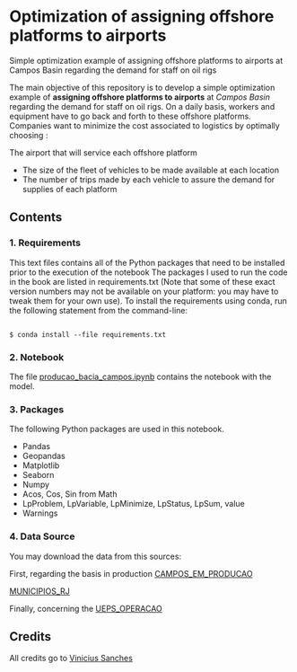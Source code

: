 # Optimization of assigning offshore platforms to airports

Simple optimization example of assigning offshore platforms to airports at Campos Basin regarding the demand for staff on oil rigs


The main objective of this repository is to develop a simple optimization example of **assigning offshore platforms to airports** at  *Campos Basin* regarding the demand for staff on oil rigs. On a daily basis, workers and equipment have to go back and forth to these offshore platforms. Companies want to minimize the cost associated to logistics by optimally choosing :

The airport that will service each offshore platform
- The size of the fleet of vehicles to be made available at each location
- The number of trips made by each vehicle to assure the demand for supplies of each platform



## Contents




### 1. Requirements
This text files contains all of the Python packages that need to be installed prior to the execution of the notebook
The packages I used to run the code in the book are listed in requirements.txt (Note that some of these exact version numbers may not be available on your platform: you may have to tweak them for your own use). To install the requirements using conda, run the following statement from the command-line:
```
 
$ conda install --file requirements.txt

```

### 2. Notebook

The file [producao_bacia_campos.ipynb](https://github.com/piagaarcia/otimizacao-petroleo-offshore/blob/main/producao_bacia_campos.ipynb) contains the notebook with the model.

### 3. Packages


The following Python packages are used in this notebook.

- Pandas
- Geopandas
- Matplotlib
- Seaborn
- Numpy
- Acos, Cos, Sin from Math
- LpProblem, LpVariable, LpMinimize, LpStatus, LpSum, value
- Warnings

### 4. Data Source

You may download the data from this sources:

First, regarding the basis in production [CAMPOS_EM_PRODUCAO](http://hmlapp5.anp.gov.br/geoserver/oracleworskspace/ows?service=WFS&version=1.0.0&request=GetFeature&typeName=oracleworskspace:CAMPOS_PRODUCAO_SIRGAS&outputFormat=JSON)

[MUNICIPIOS_RJ](https://geoftp.ibge.gov.br/organizacao_do_territorio/malhas_territoriais/malhas_municipais/municipio_2019/UFs/RJ/rj_municipios.zip)

Finally, concerning the [UEPS_OPERACAO](https://www.gov.br/anp/pt-br/centrais-de-conteudo/dados-abertos/arquivos/lpo/dados-abertos-ueps-operacao-1.csv)




## Credits

All credits go to [Vinicius Sanches](https://github.com/vinismachadoo)
 



